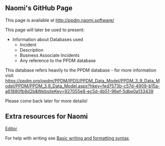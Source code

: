 ## Naomi's GitHub Page

This page is available at http://ppdm.naomi.software/

This page will later be used to present:
- Information about Databases used
  - Incident
  - Description
  - Business Associate Incidents
  - Any reference to the PPDM database

This database refers heavily to the PPDM database - for more information visit https://ppdm.org/ppdm/PPDM/IPDS/PPDM_Data_Model/PPDM_3_9_Data_Model/PPDM/PPDM_3.9_Data_Model.aspx?hkey=fed7573b-c57d-4909-b15a-a61880fb8d2b&WebsiteKey=927055e8-ec5d-4b51-96ef-5dbe0a133439

Please come back later for more details!

## Extra resources for Naomi

[Editor](https://github.com/Naomi1745698/naomi1745698.github.io/edit/main/README.md)

For help with writing see [Basic writing and formatting syntax](https://docs.github.com/en/github/writing-on-github/getting-started-with-writing-and-formatting-on-github/basic-writing-and-formatting-syntax).
